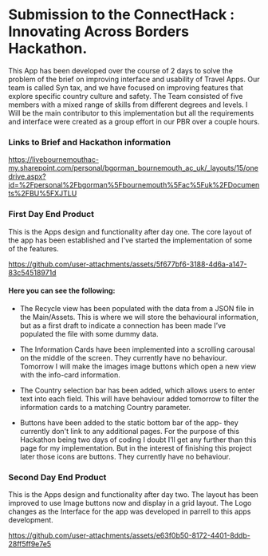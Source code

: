 
# Submission to the ConnectHack : Innovating Across Borders Hackathon.

This App has been developed over the course of 2 days to
solve the problem of the brief on improving interface and usability of Travel Apps.
Our team is called Syn tax, and we have focused on improving features that explore specific
country culture and safety. The Team consisted of five members with a mixed range of skills from
different degrees and levels. I Will be the main contributor to this implementation but
all the requirements and interface were created as a group effort in our PBR over a couple hours.

### Links to Brief and Hackathon information 

https://livebournemouthac-my.sharepoint.com/personal/bgorman_bournemouth_ac_uk/_layouts/15/onedrive.aspx?id=%2Fpersonal%2Fbgorman%5Fbournemouth%5Fac%5Fuk%2FDocuments%2FBU%5FXJTLU


### First Day End Product 
This is the Apps design and functionality after day one. The core layout of the app has been established
and I’ve started the implementation of some of the features.

https://github.com/user-attachments/assets/5f677bf6-3188-4d6a-a147-83c54518971d

#### Here you can see the following:
- The Recycle view has been populated with the data from a JSON file in the Main/Assets. This is where
we will store the behavioural information, but as a first draft to indicate a connection has been made 
I’ve populated the file with some dummy data.

- The Information Cards have been implemented into a scrolling carousal on the middle of the screen. They currently have
no behaviour. Tomorrow I will make the images image buttons which open a new view with the info-card information.

- The Country selection bar has been added, which allows users to enter text into each field. This will 
have behaviour added tomorrow to filter the information cards to a matching Country parameter.

- Buttons have been added to the static bottom bar of the app- they currently don't link to any additional
pages. For the purpose of this Hackathon being two days of coding I doubt I’ll get any further than this 
page for my implementation. But in the interest of finishing this project later those icons 
are buttons. They currently have no behaviour.

### Second Day End Product 
This is the Apps design and functionality after day two. The layout has been improved to use Image buttons now and display in a grid layout. The Logo changes as the Interface for the app was developed in parrell to this apps development.


https://github.com/user-attachments/assets/e63f0b50-8172-4401-8ddb-28ff5ff9e7e5



